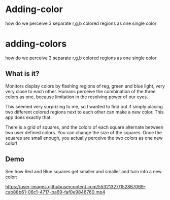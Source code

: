 # Adding-color
how do we perceive 3 separate r,g,b colored regions as one single color
# adding-colors
how do we perceive 3 separate r,g,b colored regions as one single color

## What is it?
Monitors display colors by flashing regions of reg, green and blue light, very very close to each other. Humans perceive the combination of the three colors as one, because limitation in the resolving power of our eyes.

This seemed very surprizing to me, so I wanted to find out if simply placing two different colored regions next to each other can make a new color. This app does exactly that.

There is a grid of squares, and the colors of each square alternate between two user defined colors. You can change the size of the squares. Once the squares are small enough, you actually perceive the two colors as one new color!

## Demo
See how Red and Blue squares get smaller and smaller and turn into a new color:


https://user-images.githubusercontent.com/55321327/152867069-cab88b61-06c1-4717-ba69-faf0e9846760.mp4

